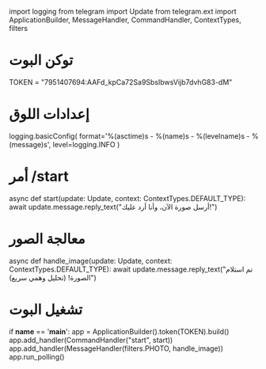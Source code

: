 import logging
from telegram import Update
from telegram.ext import ApplicationBuilder, MessageHandler, CommandHandler, ContextTypes, filters

# توكن البوت
TOKEN = "7951407694:AAFd_kpCa72Sa9SbsIbwsVijb7dvhG83-dM"

# إعدادات اللوق
logging.basicConfig(
    format='%(asctime)s - %(name)s - %(levelname)s - %(message)s',
    level=logging.INFO
)

# أمر /start
async def start(update: Update, context: ContextTypes.DEFAULT_TYPE):
    await update.message.reply_text("أرسل صورة الآن، وأنا أرد عليك!")

# معالجة الصور
async def handle_image(update: Update, context: ContextTypes.DEFAULT_TYPE):
    await update.message.reply_text("تم استلام الصورة! (تحليل وهمي سريع)")

# تشغيل البوت
if __name__ == '__main__':
    app = ApplicationBuilder().token(TOKEN).build()
    app.add_handler(CommandHandler("start", start))
    app.add_handler(MessageHandler(filters.PHOTO, handle_image))
    app.run_polling()
